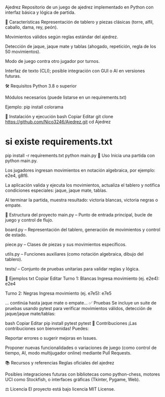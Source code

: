 Ajedrez 
Repositorio de un juego de ajedrez implementado en Python con interfaz básica y lógica de partida.

🔹 Características
Representación de tablero y piezas clásicas (torre, alfil, caballo, dama, rey, peón).

Movimientos válidos según reglas estándar del ajedrez.

Detección de jaque, jaque mate y tablas (ahogado, repetición, regla de los 50 movimientos).

Modo de juego contra otro jugador por turnos.

Interfaz de texto (CLI); posible integración con GUI o AI en versiones futuras.

🛠️ Requisitos
Python 3.8 o superior

Módulos necesarios (puede listarse en un requirements.txt)

Ejemplo: pip install colorama

🚀 Instalación y ejecución
bash
Copiar
Editar
git clone https://github.com/Nico3246/Ajedrez.git
cd Ajedrez
# si existe requirements.txt
pip install -r requirements.txt
python main.py
🎯 Uso
Inicia una partida con python main.py.

Los jugadores ingresan movimientos en notación algebraica, por ejemplo: e2e4, g8f6.

La aplicación valida y ejecuta los movimientos, actualiza el tablero y notifica condiciones especiales: jaque, jaque mate, tablas.

Al terminar la partida, muestra resultado: victoria blancas, victoria negras o empate.

📂 Estructura del proyecto
main.py – Punto de entrada principal, bucle de juego y control de flujo.

board.py – Representación del tablero, generación de movimientos y control de estado.

piece.py – Clases de piezas y sus movimientos específicos.

utils.py – Funciones auxiliares (como notación algebraica, dibujo del tablero).

tests/ – Conjunto de pruebas unitarias para validar reglas y lógica.

🧪 Ejemplos
txt
Copiar
Editar
Turno 1: Blancas
Ingresa movimiento (ej. e2e4): e2e4

Turno 2: Negras
Ingresa movimiento (ej. e7e5): e7e5

... continúa hasta jaque mate o empate...
✅ Pruebas
Se incluye un suite de pruebas usando pytest para verificar movimientos válidos, detección de jaque/jaque mate/tablas:

bash
Copiar
Editar
pip install pytest
pytest
🧩 Contribuciones
¡Las contribuciones son bienvenidas! Puedes:

Reportar errores o sugerir mejoras en Issues.

Proponer nuevas funcionalidades o variaciones de juego (como control de tiempo, AI, modo multijugador online) mediante Pull Requests.

📚 Recursos y referencias
Reglas oficiales del ajedrez

Posibles integraciones futuras con bibliotecas como python-chess, motores UCI como Stockfish, o interfaces gráficas (Tkinter, Pygame, Web).

⚖️ Licencia
El proyecto está bajo licencia MIT License.
